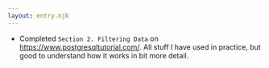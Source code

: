 ```yaml
---
layout: entry.njk
---
```


- Completed `Section 2. Filtering Data` on https://www.postgresqltutorial.com/. All stuff I have used in practice, but good to understand how it works in bit more detail.
